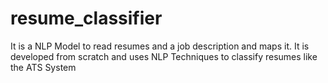 # resume_classifier
It is a NLP Model to read resumes and a job description and maps it. It is developed from scratch and uses NLP Techniques to classify resumes like the ATS System
